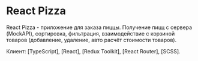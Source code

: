 # React Pizza

React Pizza - приложение для заказа пиццы. Получение пицц с сервера (MockAPI), сортировка, фильтрация, взаимодействие с корзиной товаров (добавление, удаление, авто расчёт стоимости товаров).

Клиент: [TypeScript], [React], [Redux Toolkit], [React Router], [SCSS].
